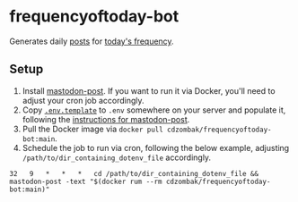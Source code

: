 # frequencyoftoday-bot

Generates daily [posts](https://botsin.space/@frequencytoday) for [today's frequency](https://frequencyoftoday.dzdz.cz).

## Setup

1. Install [mastodon-post](https://github.com/cdzombak/mastodon-post). If you want to run it via Docker, you'll need to adjust your cron job accordingly.
2. Copy [`.env.template`](https://github.com/cdzombak/frequencyoftoday-bot/blob/master/.env.template) to `.env` somewhere on your server and populate it, following the [instructions for mastodon-post](https://github.com/cdzombak/mastodon-post/blob/main/README.md#credentials-and-server-configuration).
3. Pull the Docker image via `docker pull cdzombak/frequencyoftoday-bot:main`.
4. Schedule the job to run via cron, following the below example, adjusting `/path/to/dir_containing_dotenv_file` accordingly.

```crontab
32   9   *   *   *   cd /path/to/dir_containing_dotenv_file && mastodon-post -text "$(docker rum --rm cdzombak/frequencyoftoday-bot:main)"
```
